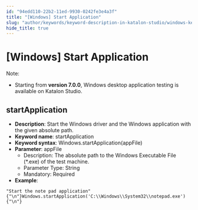 ```yaml
---
id: "94edd110-22b2-11ed-9930-0242fe3e4a3f"
title: "[Windows] Start Application"
slug: "author/keywords/keyword-description-in-katalon-studio/windows-keywords/windows-start-application"
hide_title: true
---
```


# <a id="id_0" class="anchor_top_offset"/><a id="ariaid-title1" class="anchor_top_offset"/>[Windows] Start Application

              
<div xmlns="http://www.w3.org/1999/xhtml" className="note note note_note" id="id_0__id"><span className="note__title">Note:</span> 
  <ul className="ul"><li className="li"><p className="p">Starting from <strong className="ph b">version 7.0.0</strong>, Windows desktop
        application testing is available on Katalon Studio.</p></li></ul>
</div>
      

## <a id="id_0__id_1" class="anchor_top_offset"/>startApplication

              
<ul xmlns="http://www.w3.org/1999/xhtml" className="ul"><li className="li">     <strong className="ph b">Description</strong>: Start the Windows driver and the     Windows application with the given absolute path.</li><li className="li">     <strong className="ph b">Keyword name</strong>: startApplication</li><li className="li">     <strong className="ph b">Keyword syntax</strong>:     Windows.startApplication(appFile)</li><li className="li">     <strong className="ph b">Parameter</strong>: appFile      <ul className="ul"><li className="li">Description: The absolute path to the Windows Executable File         (*.exe) of the test machine.</li><li className="li">Parameter Type: String</li><li className="li">Mandatory: Required</li></ul>   </li><li className="li">     <strong className="ph b">Example</strong>:</li></ul> 
              
<pre xmlns="http://www.w3.org/1999/xhtml" className="pre codeblock"><code>"Start the note pad application"{"\n"}Windows.startApplication('C:\\Windows\\System32\\notepad.exe'){"\n"}</code></pre> 
            
